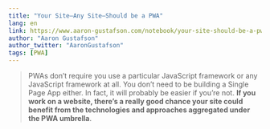 ```yaml
---
title: "Your Site—Any Site—Should be a PWA"
lang: en
link: https://www.aaron-gustafson.com/notebook/your-site-should-be-a-pwa/
author: "Aaron Gustafson"
author_twitter: "AaronGustafson"
tags: [PWA]
---
```


> PWAs don’t require you use a particular JavaScript framework or any JavaScript framework at all. You don’t need to be building a Single Page App either. In fact, it will probably be easier if you’re not. **If you work on a website, there’s a really good chance your site could benefit from the technologies and approaches aggregated under the PWA umbrella**.
